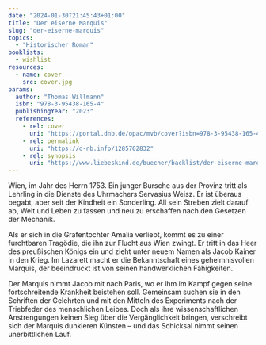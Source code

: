 ```yaml
---
date: "2024-01-30T21:45:43+01:00"
title: "Der eiserne Marquis"
slug: "der-eiserne-marquis"
topics:
  - "Historischer Roman"
booklists:
  - wishlist
resources:
  - name: cover
    src: cover.jpg
params:
  author: "Thomas Willmann"
  isbn: "978-3-95438-165-4"
  publishingYear: "2023"
  references:
    - rel: cover
      uri: "https://portal.dnb.de/opac/mvb/cover?isbn=978-3-95438-165-4"
    - rel: permalink
      uri: "https://d-nb.info/1285702832"
    - rel: synopsis
      uri: "https://www.liebeskind.de/buecher/backlist/der-eiserne-marquis"
---
```


Wien, im Jahr des Herrn 1753. Ein junger Bursche aus der Provinz tritt als 
Lehrling in die Dienste des Uhrmachers Servasius Weisz. Er ist überaus begabt, 
aber seit der Kindheit ein Sonderling. All sein Streben zielt darauf ab, Welt 
und Leben zu fassen und neu zu erschaffen nach den Gesetzen der Mechanik.

Als er sich in die Grafentochter Amalia verliebt, kommt es zu einer furchtbaren 
Tragödie, die ihn zur Flucht aus Wien zwingt. Er tritt in das Heer des 
preußischen Königs ein und zieht unter neuem Namen als Jacob Kainer in den 
Krieg. Im Lazarett macht er die Bekanntschaft eines geheimnisvollen Marquis, 
der beeindruckt ist von seinen handwerklichen Fähigkeiten.

Der Marquis nimmt Jacob mit nach Paris, wo er ihm im Kampf gegen seine 
fortschreitende Krankheit beistehen soll. Gemeinsam suchen sie in den Schriften 
der Gelehrten und mit den Mitteln des Experiments nach der Triebfeder des 
menschlichen Leibes. Doch als ihre wissenschaftlichen Anstrengungen keinen Sieg 
über die Vergänglichkeit bringen, verschreibt sich der Marquis dunkleren Künsten 
– und das Schicksal nimmt seinen unerbittlichen Lauf.